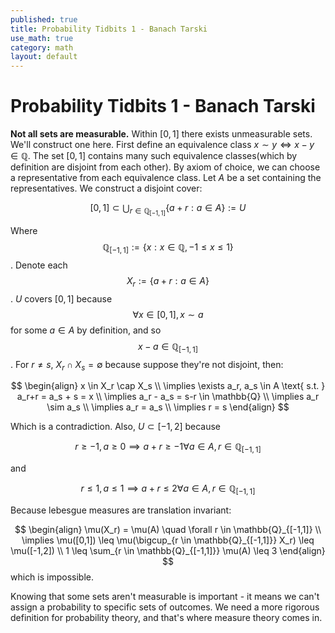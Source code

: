 ```yaml
---
published: true
title: Probability Tidbits 1 - Banach Tarski
use_math: true
category: math
layout: default
---
```


# Probability Tidbits 1 - Banach Tarski
**Not all sets are measurable.** Within $[0,1]$ there exists unmeasurable sets. We'll construct one here. First define an equivalence class $x \sim y \iff x - y \in \mathbb{Q}$. The set $[0,1]$ contains many such equivalence classes(which by definition are disjoint from each other). By axiom of choice, we can choose a representative from each equivalence class. Let $A$ be a set containing the representatives. We construct a disjoint cover:

$$
[0, 1] \subset \bigcup_{r \in \mathbb{Q}_{[-1,1]}}\{a+r: a \in A\} := U
$$

Where $$\mathbb{Q}_{[-1,1]} := \{x: x \in \mathbb{Q}, -1 \leq x \leq 1\}$$. Denote each $$X_r := \{a+r:a \in A\}$$. $U$ covers $[0,1]$ because $$\forall x \in [0,1], x \sim a$$ for some $a \in A$ by definition, and so $$x - a \in \mathbb{Q}_{[-1,1]}$$. For $r \neq s$, $X_r \cap X_s = \emptyset$ because suppose they're not disjoint, then: 

$$
\begin{align}
x \in X_r \cap X_s \\
\implies \exists a_r, a_s \in A \text{ s.t. } a_r+r = a_s + s = x \\
\implies a_r - a_s = s-r \in \mathbb{Q} \\
\implies a_r \sim a_s \\
\implies a_r = a_s \\
\implies r = s
\end{align}
$$

Which is a contradiction. Also, $U \subset [-1, 2]$ because 

$$r \geq -1, a \geq 0 \implies a+r \geq -1 \forall a \in A, r \in \mathbb{Q}_{[-1,1]}$$ 

and 

$$r \leq 1, a \leq 1 \implies a+r \leq 2 \forall a \in A, r \in \mathbb{Q}_{[-1,1]}$$

Because lebesgue measures are translation invariant:

$$
\begin{align}
\mu(X_r) = \mu(A) \quad \forall r \in \mathbb{Q}_{[-1,1]} \\
\implies \mu([0,1]) \leq \mu(\bigcup_{r \in \mathbb{Q}_{[-1,1]}} X_r) \leq \mu([-1,2]) \\
1 \leq \sum_{r \in \mathbb{Q}_{[-1,1]}} \mu(A) \leq 3
\end{align}
$$
which is impossible.

Knowing that some sets aren't measurable is important - it means we can't assign a probability to specific sets of outcomes. We need a more rigorous definition for probability theory, and that's where measure theory comes in.

<script src="https://utteranc.es/client.js" repo="OneRaynyDay/oneraynyday.github.io" issue-term="pathname" theme="github-light" crossorigin="anonymous" async> </script>
